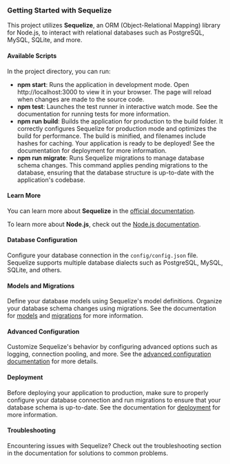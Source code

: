 ### Getting Started with Sequelize

This project utilizes **Sequelize**, an ORM (Object-Relational Mapping) library for Node.js, to interact with relational databases such as PostgreSQL, MySQL, SQLite, and more.

#### Available Scripts

In the project directory, you can run:

- **npm start**: Runs the application in development mode. Open http://localhost:3000 to view it in your browser. The page will reload when changes are made to the source code.
- **npm test**: Launches the test runner in interactive watch mode. See the documentation for running tests for more information.
- **npm run build**: Builds the application for production to the build folder. It correctly configures Sequelize for production mode and optimizes the build for performance. The build is minified, and filenames include hashes for caching. Your application is ready to be deployed! See the documentation for deployment for more information.
- **npm run migrate**: Runs Sequelize migrations to manage database schema changes. This command applies pending migrations to the database, ensuring that the database structure is up-to-date with the application's codebase.

#### Learn More

You can learn more about **Sequelize** in the [official documentation](https://sequelize.org/).

To learn more about **Node.js**, check out the [Node.js documentation](https://nodejs.org/en/).

#### Database Configuration

Configure your database connection in the `config/config.json` file. Sequelize supports multiple database dialects such as PostgreSQL, MySQL, SQLite, and others.

#### Models and Migrations

Define your database models using Sequelize's model definitions. Organize your database schema changes using migrations. See the documentation for [models](https://sequelize.org/master/manual/model-basics.html) and [migrations](https://sequelize.org/master/manual/migrations.html) for more information.

#### Advanced Configuration

Customize Sequelize's behavior by configuring advanced options such as logging, connection pooling, and more. See the [advanced configuration documentation](https://sequelize.org/master/manual/advanced-configuration.html) for more details.

#### Deployment

Before deploying your application to production, make sure to properly configure your database connection and run migrations to ensure that your database schema is up-to-date. See the documentation for [deployment](https://sequelize.org/master/manual/deployment.html) for more information.

#### Troubleshooting

Encountering issues with Sequelize? Check out the troubleshooting section in the documentation for solutions to common problems.
